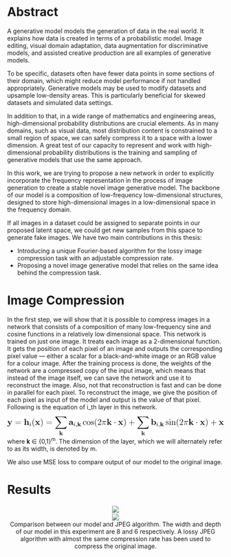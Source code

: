 # Abstract

A generative model models the generation of data in the real world. It explains how data is created in terms of a probabilistic model. Image editing, visual domain adaptation, data augmentation for discriminative models, and assisted creative production are all examples of generative models.

To be specific, datasets often have fewer data points in some sections of their domain, which might reduce model performance if not handled appropriately. Generative models may be used to modify datasets and upsample low-density areas. This is particularly beneficial for skewed datasets and simulated data settings.

In addition to that, in a wide range of mathematics and engineering areas, high-dimensional probability distributions are crucial elements. As in many domains, such as visual data, most distribution content is constrained to a small region of space, we can safely compress it to a space with a lower dimension. A great test of our capacity to represent and work with high-dimensional probability distributions is the training and sampling of generative models that use the same approach.

In this work, we are trying to propose a new network in order to explicitly incorporate the frequency representation in the process of image generation to create a stable novel image generative model. The backbone of our model is a composition of low-frequency low-dimensional structures, designed to store high-dimensional images in a low-dimensional space in the frequency domain.

If all images in a dataset could be assigned to separate points in our proposed latent space, we could get new samples from this space to generate fake images. We have two main contributions in this thesis:

- Introducing a unique Fourier-based algorithm for the lossy image compression task with an adjustable compression rate.
- Proposing a novel image generative model that relies on the same idea behind the compression task.

# Image Compression

In the first step, we will show that it is possible to compress images in a network that
consists of a composition of many low-frequency sine and cosine functions in a relatively
low dimensional space. This network is trained on just one image. It treats each image as
a 2-dimensional function. It gets the position of each pixel of an image and outputs the
corresponding pixel value — either a scalar for a black-and-white image or an RGB value
for a colour image. After the training process is done, the weights of the network are a
compressed copy of the input image, which means that instead of the image itself, we can
save the network and use it to reconstruct the image. Also, not that reconstruction is fast
and can be done in parallel for each pixel. To reconstruct the image, we give the position of
each pixel as input of the model and output is the value of that pixel. Following is the equation
of i_th layer in this network.

<div align="center">
<img src = "src/img/FNETLayerEquation.svg" alt="My FNET Layer" class="center"/>
</div>
where <b>k</b> &isin; {0,1}<sup>m</sup>. The dimension of the layer, which we will alternately
refer to as its width, is denoted by m.

We also use MSE loss to compare output of our model to the original image.

# Results


<div align="center">
<img  src="src/img/Ours_vs_JPEG_1.png"  align = 'center'>
</div>
<div align="center">
<img  src="src/img/Ours_vs_JPEG_2.png"  align = 'center'>
  <figcaption>Comparison between our model and JPEG algorithm. The width and depth of
our model in this experiment are 8 and 6 respectively. A lossy JPEG algorithm with almost
the same compression rate has been used to compress the original image.</figcaption>
</div>



